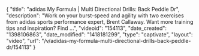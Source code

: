 {
    "title": "adidas My Formula | Multi Directional Drills: Back Peddle Dr",
    "description": "Work on your burst-speed and agility with two exercises from adidas sports performance expert, Brent Callaway. Want more training tips and inspiration? Find ...",
    "videoid": "154113",
    "date_created": "1398106863",
    "date_modified": "1418181299",
    "type": "captivate",
    "layout": "video",
    "url": "\/v\/adidas-my-formula-multi-directional-drills-back-peddle-dr\/154113"
}